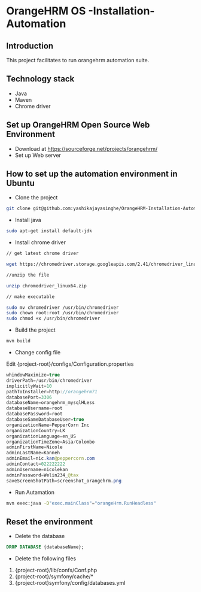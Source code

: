 # OrangeHRM OS -Installation-Automation



## Introduction
This project facilitates to run orangehrm automation suite.

## Technology stack
 * Java
 * Maven
 * Chrome driver
 
 ## Set up OrangeHRM Open Source Web Environment 
 * Download at https://sourceforge.net/projects/orangehrm/
 * Set up Web server 
  
  
## How to set up the automation environment in Ubuntu
 * Clone the project 
  ```bash
  git clone git@github.com:yashikajayasinghe/OrangeHRM-Installation-Automation.git
  ```
  * Install java 
  ```bash
  sudo apt-get install default-jdk 
  ```
  * Install chrome driver 
  ```bash
  // get latest chrome driver
  
  wget https://chromedriver.storage.googleapis.com/2.41/chromedriver_linux64.zip
  
  //unzip the file
  
  unzip chromedriver_linux64.zip
  
  // make executable
  
  sudo mv chromedriver /usr/bin/chromedriver
  sudo chown root:root /usr/bin/chromedriver
  sudo chmod +x /usr/bin/chromedriver
  ```
  * Build the project
  ```bash
  mvn build
  ```

  * Change config file
  
  Edit {project-root}/configs/Configuration.properties
  ```java
whindowMaximize=true
driverPath=/usr/bin/chromedriver
implicitlyWait=10
pathToInstaller=http://orangehrm71
databasePort=3306
databaseName=orangehrm_mysqlHLess
databaseUsername=root
databasePassword=root
databaseSameDatabaseUser=true
organizationName=PepperCorn Inc
organizationCountry=LK
organizationLanguage=en_US
organizationTimeZone=Asia/Colombo
adminFirstName=Nicole
adminLastName=Kanneh
adminEmail=nic.kan@peppercorn.com
adminContact=022222222
adminUsername=nicolekan
adminPassword=Welin234_@tax
saveScreenShotPath=screenshot_orangehrm.png

  ```
  * Run Autamation
  ```bash
  mvn exec:java -D"exec.mainClass"="orangeHrm.RunHeadless"
  ``` 
##  Reset the environment
 * Delete the database
 ```sql
 DROP DATABASE {databaseName};
 ```
 * Delete the following files
 1. {project-root}/lib/confs/Conf.php
 2. {project-root}/symfony/cache/*
 3. {project-root}symfony/config/databases.yml
  
